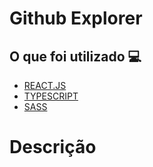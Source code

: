 <h1> Github Explorer </h1>

<h2> O que foi utilizado 💻 </h2>

- [REACT.JS]()
- [TYPESCRIPT]()
- [SASS]()

<!-- <h1> <a href="https://ignite-shop.netlify.app/"> Clique aqui para ver o site em ação </a></h1> -->

 <h1> Descrição </h1>
<p>  </p> 

 
